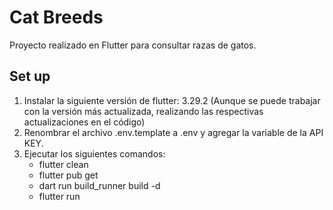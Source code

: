 # Cat Breeds

Proyecto realizado en Flutter para consultar razas de gatos.

## Set up

1. Instalar la siguiente versión de flutter: 3.29.2 (Aunque se puede trabajar con la versión más actualizada, realizando las respectivas actualizaciones en el código)
2. Renombrar el archivo .env.template a .env y agregar la variable de la API KEY.
3. Ejecutar los siguientes comandos:
   - flutter clean
   - flutter pub get
   - dart run build_runner build -d
   - flutter run
